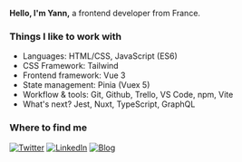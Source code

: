 
<p align="center">
<p>
  <strong>Hello, I'm Yann,</strong> a frontend developer from France.
</p>
<h3>Things I like to work with</h3>
<p>
  <!-- <img alt="html5" src="https://img.shields.io/badge/-HTML5-E34F26?style=flat-square&logo=html5&logoColor=white" />
  <img alt="CSS" src="https://img.shields.io/badge/-CSS3-1572B6?style=flat-square&logo=css3" />  
  <img alt="JavaScript" src="https://img.shields.io/badge/-JavaScript-black?style=flat-square&logo=javascript" />  
  <img alt="Vue" src="https://img.shields.io/badge/-Vue-4fc08d?style=flat-square&logo=Vue.js&logoColor=white" />  
  <img alt="Pinia" src="https://img.shields.io/badge/-Vue-4fc08d?style=flat-square&logo=Vue.js&logoColor=white" />
  <img alt="Tailwind" src="https://img.shields.io/badge/-Vue-4fc08d?style=flat-square&logo=Vue.js&logoColor=white" /> 
  <img alt="Figma" src="https://img.shields.io/badge/-Vue-4fc08d?style=flat-square&logo=Vue.js&logoColor=white" /> 
  <img alt="git" src="https://img.shields.io/badge/-Git-F05032?style=flat-square&logo=git&logoColor=white" />
  <img alt="npm" src="https://img.shields.io/badge/-NPM-CB3837?style=flat-square&logo=npm&logoColor=white" />
  <img alt="Prettier" src="https://img.shields.io/badge/-Prettier-F7B93E?style=flat-square&logo=prettier&logoColor=white" />
  <img alt="Github" src="https://img.shields.io/badge/-GitHub-181717?style=flat-square&logo=github" />
  <img alt="Github" src="https://img.shields.io/badge/-VS%20Code-007ACC?style=flat-square&logo=visual-studio-cod" /> -->
  
  <ul>
    <li>Languages: HTML/CSS, JavaScript (ES6)</li>
    <li>CSS Framework: Tailwind</li>
    <li>Frontend framework: Vue 3</li>
    <li>State management: Pinia (Vuex 5)</li>
    <li>Workflow & tools: Git, Github, Trello, VS Code, npm, Vite</li>
    <li>What's next? Jest, Nuxt, TypeScript, GraphQL</li>
  </ul>
</p>
  <h3>Where to find me</h3>
<p><a href="https://twitter.com/yannaufray" target="_blank"><img alt="Twitter" src="https://img.shields.io/badge/twitter-%231DA1F2.svg?&style=for-the-badge&logo=twitter&logoColor=white" /></a> <a href="https://www.linkedin.com/in/yann-aufray" target="_blank"><img alt="LinkedIn" src="https://img.shields.io/badge/linkedin-%230077B5.svg?&style=for-the-badge&logo=linkedin&logoColor=white" /></a> <a href="https://yannbrds.hashnode.com" target="_blank"><img alt="Blog" src="https://img.shields.io/badge/blog-%2312100E.svg?&style=for-the-badge&logo=medium&logoColor=white" /></a>
</p>
